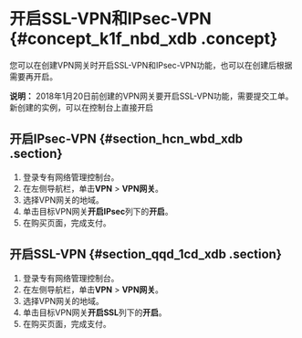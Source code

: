 # 开启SSL-VPN和IPsec-VPN {#concept_k1f_nbd_xdb .concept}

您可以在创建VPN网关时开启SSL-VPN和IPsec-VPN功能，也可以在创建后根据需要再开启。

**说明：** 2018年1月20日前创建的VPN网关要开启SSL-VPN功能，需要提交工单。新创建的实例，可以在控制台上直接开启

## 开启IPsec-VPN {#section_hcn_wbd_xdb .section}

1.  登录专有网络管理控制台。
2.  在左侧导航栏，单击**VPN** \> **VPN网关**。
3.  选择VPN网关的地域。
4.  单击目标VPN网关**开启IPsec**列下的**开启**。
5.  在购买页面，完成支付。

## 开启SSL-VPN {#section_qqd_1cd_xdb .section}

1.  登录专有网络管理控制台。
2.  在左侧导航栏，单击**VPN** \> **VPN网关**。
3.  选择VPN网关的地域。
4.  单击目标VPN网关**开启SSL**列下的**开启**。
5.  在购买页面，完成支付。

